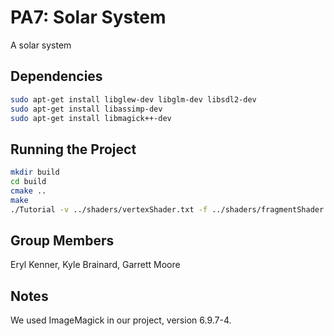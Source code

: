 # PA7: Solar System

A solar system

## Dependencies

```bash
sudo apt-get install libglew-dev libglm-dev libsdl2-dev
sudo apt-get install libassimp-dev
sudo apt-get install libmagick++-dev
```

## Running the Project

```bash
mkdir build
cd build
cmake ..
make
./Tutorial -v ../shaders/vertexShader.txt -f ../shaders/fragmentShader.txt -o ../obj/Tray.obj
```

## Group Members

Eryl Kenner, Kyle Brainard, Garrett Moore

## Notes

We used ImageMagick in our project, version 6.9.7-4.
